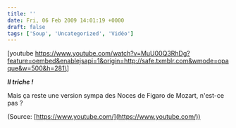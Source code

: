 ```yaml
---
title: ''
date: Fri, 06 Feb 2009 14:01:19 +0000
draft: false
tags: ['Soup', 'Uncategorized', 'Vidéo']
---
```


\[youtube https://www.youtube.com/watch?v=MuU00Q3RhDg?feature=oembed&enablejsapi=1&origin=http://safe.txmblr.com&wmode=opaque&w=500&h=281\]

**_Il triche !_**

Mais ça reste une version sympa des Noces de Figaro de Mozart, n'est-ce pas ?

(Source: [https://www.youtube.com/](https://www.youtube.com/))